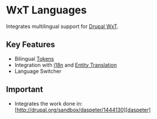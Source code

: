 WxT Languages
=============
Integrates multilingual support for [Drupal WxT][drupalwxt].

Key Features
------------

* Bilingual [Tokens][token]
* Integration with [i18n][i18n] and [Entity Translation][entity_trans]
* Language Switcher

Important
---------

* Integrates the work done in: [http://drupal.org/sandbox/daspeter/1444130][daspeter]


<!-- Links Referenced -->

[daspeter]:             http://drupal.org/sandbox/daspeter/1444130
[drupalwxt]:            http://drupal.org/project/wetkit
[i18n]:                 http://drupal.org/project/i18n
[entity_trans]:         http://drupal.org/project/entity_translation
[token]:                http://drupal.org/project/token
[wxt]:                  https://github.com/wet-boew/wet-boew
